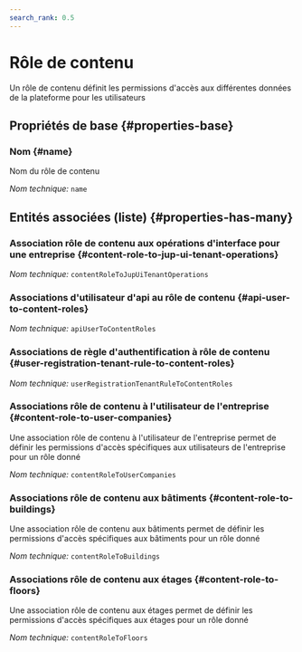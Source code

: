 ```yaml
---
search_rank: 0.5
---    
```

# Rôle de contenu
<!--- THIS FILE IS GENERATED PLEASE DO NOT EDIT IT DIRECTLY --->

Un rôle de contenu définit les permissions d'accès aux différentes données de la plateforme pour les utilisateurs

<OH code="contentRole"/>






## Propriétés de base {#properties-base}
    
### Nom {#name}

Nom du rôle de contenu

*Nom technique:* ```name```
<PH code="contentRole:name"/>

    



## Entités associées (liste) {#properties-has-many}

### Association rôle de contenu aux opérations d'interface pour une entreprise {#content-role-to-jup-ui-tenant-operations}



*Nom technique:* ```contentRoleToJupUiTenantOperations```
<PH code="contentRole:contentRoleToJupUiTenantOperations"/>

### Associations d'utilisateur d'api au rôle de contenu {#api-user-to-content-roles}



*Nom technique:* ```apiUserToContentRoles```
<PH code="contentRole:apiUserToContentRoles"/>

### Associations de règle d'authentification à rôle de contenu {#user-registration-tenant-rule-to-content-roles}



*Nom technique:* ```userRegistrationTenantRuleToContentRoles```
<PH code="contentRole:userRegistrationTenantRuleToContentRoles"/>

### Associations rôle de contenu à l'utilisateur de l'entreprise {#content-role-to-user-companies}

Une association rôle de contenu à l'utilisateur de l'entreprise permet de définir les permissions d'accès spécifiques aux utilisateurs de l'entreprise pour un rôle donné

*Nom technique:* ```contentRoleToUserCompanies```
<PH code="contentRole:contentRoleToUserCompanies"/>

### Associations rôle de contenu aux bâtiments {#content-role-to-buildings}

Une association rôle de contenu aux bâtiments permet de définir les permissions d'accès spécifiques aux bâtiments pour un rôle donné

*Nom technique:* ```contentRoleToBuildings```
<PH code="contentRole:contentRoleToBuildings"/>

### Associations rôle de contenu aux étages {#content-role-to-floors}

Une association rôle de contenu aux étages permet de définir les permissions d'accès spécifiques aux étages pour un rôle donné

*Nom technique:* ```contentRoleToFloors```
<PH code="contentRole:contentRoleToFloors"/>




